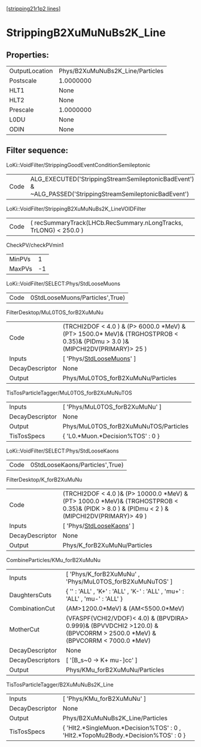 [[stripping21r1p2 lines]](./stripping21r1p2-index)

# StrippingB2XuMuNuBs2K_Line

## Properties:

|                |                                  |
|----------------|----------------------------------|
| OutputLocation | Phys/B2XuMuNuBs2K_Line/Particles |
| Postscale      | 1.0000000                        |
| HLT1           | None                             |
| HLT2           | None                             |
| Prescale       | 1.0000000                        |
| L0DU           | None                             |
| ODIN           | None                             |

## Filter sequence:

LoKi::VoidFilter/StrippingGoodEventConditionSemileptonic

|      |                                                                                                          |
|------|----------------------------------------------------------------------------------------------------------|
| Code | ALG_EXECUTED('StrippingStreamSemileptonicBadEvent') & ~ALG_PASSED('StrippingStreamSemileptonicBadEvent') |

LoKi::VoidFilter/StrippingB2XuMuNuBs2K_LineVOIDFilter

|      |                                                                   |
|------|-------------------------------------------------------------------|
| Code | ( recSummaryTrack(LHCb.RecSummary.nLongTracks, TrLONG) \< 250.0 ) |

CheckPV/checkPVmin1

|        |     |
|--------|-----|
| MinPVs | 1   |
| MaxPVs | -1  |

LoKi::VoidFilter/SELECT:Phys/StdLooseMuons

|      |                                 |
|------|---------------------------------|
| Code | 0StdLooseMuons/Particles',True) |

FilterDesktop/MuL0TOS_forB2XuMuNu

|                 |                                                                                                                                    |
|-----------------|------------------------------------------------------------------------------------------------------------------------------------|
| Code            | (TRCHI2DOF \< 4.0 ) & (P\> 6000.0 \*MeV) & (PT\> 1500.0\* MeV)& (TRGHOSTPROB \< 0.35)& (PIDmu \> 3.0 )& (MIPCHI2DV(PRIMARY)\> 25 ) |
| Inputs          | [ 'Phys/[StdLooseMuons](./stripping21r1p2-commonparticles-stdloosemuons)' ]                                                      |
| DecayDescriptor | None                                                                                                                               |
| Output          | Phys/MuL0TOS_forB2XuMuNu/Particles                                                                                                 |

TisTosParticleTagger/MuL0TOS_forB2XuMuNuTOS

|                 |                                       |
|-----------------|---------------------------------------|
| Inputs          | [ 'Phys/MuL0TOS_forB2XuMuNu' ]      |
| DecayDescriptor | None                                  |
| Output          | Phys/MuL0TOS_forB2XuMuNuTOS/Particles |
| TisTosSpecs     | { 'L0.\*Muon.\*Decision%TOS' : 0 }    |

LoKi::VoidFilter/SELECT:Phys/StdLooseKaons

|      |                                 |
|------|---------------------------------|
| Code | 0StdLooseKaons/Particles',True) |

FilterDesktop/K_forB2XuMuNu

|                 |                                                                                                                                                    |
|-----------------|----------------------------------------------------------------------------------------------------------------------------------------------------|
| Code            | (TRCHI2DOF \< 4.0 )& (P\> 10000.0 \*MeV) & (PT\> 1000.0 \*MeV)& (TRGHOSTPROB \< 0.35)& (PIDK \> 8.0 ) & (PIDmu \< 2 ) & (MIPCHI2DV(PRIMARY)\> 49 ) |
| Inputs          | [ 'Phys/[StdLooseKaons](./stripping21r1p2-commonparticles-stdloosekaons)' ]                                                                      |
| DecayDescriptor | None                                                                                                                                               |
| Output          | Phys/K_forB2XuMuNu/Particles                                                                                                                       |

CombineParticles/KMu_forB2XuMuNu

|                  |                                                                                                                               |
|------------------|-------------------------------------------------------------------------------------------------------------------------------|
| Inputs           | [ 'Phys/K_forB2XuMuNu' , 'Phys/MuL0TOS_forB2XuMuNuTOS' ]                                                                    |
| DaughtersCuts    | { '' : 'ALL' , 'K+' : 'ALL' , 'K-' : 'ALL' , 'mu+' : 'ALL' , 'mu-' : 'ALL' }                                                  |
| CombinationCut   | (AM\>1200.0\*MeV) & (AM\<5500.0\*MeV)                                                                                         |
| MotherCut        | (VFASPF(VCHI2/VDOF)\< 4.0) & (BPVDIRA\> 0.999)& (BPVVDCHI2 \>120.0) & (BPVCORRM \> 2500.0 \*MeV) & (BPVCORRM \< 7000.0 \*MeV) |
| DecayDescriptor  | None                                                                                                                          |
| DecayDescriptors | [ '[B_s~0 -\> K+ mu-]cc' ]                                                                                                |
| Output           | Phys/KMu_forB2XuMuNu/Particles                                                                                                |

TisTosParticleTagger/B2XuMuNuBs2K_Line

|                 |                                                                                      |
|-----------------|--------------------------------------------------------------------------------------|
| Inputs          | [ 'Phys/KMu_forB2XuMuNu' ]                                                         |
| DecayDescriptor | None                                                                                 |
| Output          | Phys/B2XuMuNuBs2K_Line/Particles                                                     |
| TisTosSpecs     | { 'Hlt2.\*SingleMuon.\*Decision%TOS' : 0 , 'Hlt2.\*TopoMu2Body.\*Decision%TOS' : 0 } |
